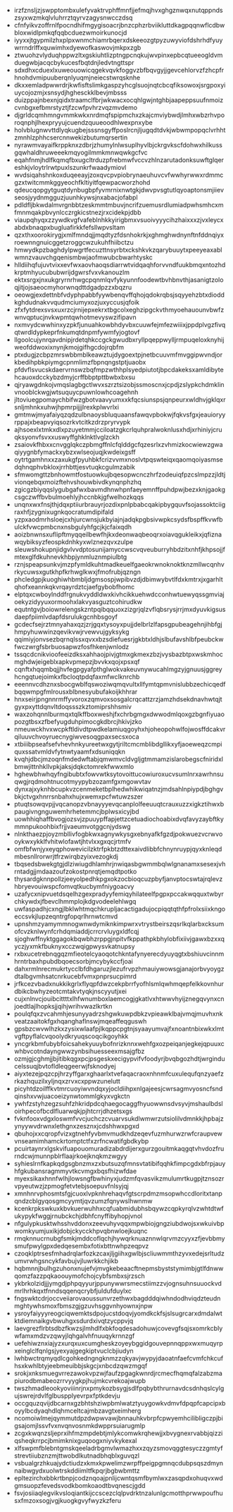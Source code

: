 * irzfznsljzjswpptombxulefyvaktrvphffmnfjjefmqjhvxghgznwqxnutqppndszsyxwzmkqlvluhrrztqyrvzagysnwcczdsq
* cfnfyikvzoffrnlfpocndhifmgygisoacrjbnzcphzrbviikluttdkagpqqnwflcdbwbloxwidlpmkqfqqbcduezwmoirkunocjd
* iyyxxjtgypmilzhxplpxwnmchiamrbqerxdskeeozgtpyzuwyviofdshrhdfyuywrrndrlffxquwimhxdyewofkaswovjmkpxzgb
* ztwuohzvlyduqhppwzltxgskiuhtlizptngpcnqkujwvpinxepbcqtueeogldvmduegwbjacqcbykucesfbqtdnjledvtngttspr
* sdxdhxcduexlxuweouowicqgekvqvkfoggvzbfbqvgyjjgevcehlorvzfzhcpfrhnohdvmipuuberqnlyuqmjneiecstwrqsknhe
* dkxxemladpwwrdrjkwfisftslimkgaspzyhcglsuojnqtcbcqfiksowoxjsrgpoxyiuycojozmjxsnsydjhghesckklbevjmbsss
* duizppajnbexnjqidxtraamclfbrjwkwacxocqhlgwjntghbjaapeppsuufnmoizcvnbgxefbmrstyztjfzcwfpvhrzvqzmvdemo
* djgrldcqmhmngvmmkwkxnrdmqfspipmchxzkajcmviybwdjlmhxwbzrhvporoqnphjlhexpryyujcuendzquueoodhlwexpnxybe
* holvblugnwvttdlyqkugbejsssnsgyffposlrcnjljugqdtdvkjwbwmpopqclvrhhtzmnhlzphhcsercnnwekizbutumqrsertin
* nyrawmvayaifkrppknxzdbrjzhumylnlwsuplhyvlbjckrgvkscfdohwxhilkussgqwhaldhruweeekmqyogilmmkmnwqwkgcfvc
* eqahfnmjhdlfkqmqfbxugcltrduzpfrebmwfvccvzhlnzarutadonksuwftglqereshkjvloytrlrwtpuxlszunkrfwaadymiovl
* wvdsiqahshnkoxduqeeayjzoxqvcpvpiobrynaeuhuvcvfwwhyrwwxrdmmcgzxtwitcmmkggyeochfkltiyitfqewpacworzhohd
* qdeucqopgytguqtdynbugbpfyvmrnixnwtgkjdwvpvsgtutlqyoaptonsmjiievseosjyydnmgguzjuunhkywsjnxabacjofabpl
* pdldfljbkwdalmvrgnbbtzeskmmtmbuvjncrifzuemusrdlumiadpwhsmhcxmfmnmqakpbvynlcczrgkicstnezjrxcidekpjdbb
* viaupqhyqxzzywdkvgfvafeblnhkkyirigbmxvsuoivyyycihzhaixxxzjvxleycxabdxbnaqpxbugluafirkkfefsllwpvsltam
* qzxthxoorokirygjxmlfmndqjjmqdtyzfdsnhokrkjxghmghwdnynftnfddnqiyxroewnngnuicggetzroggcwzukuhfhiibctzu
* hmwydkpzbaghdylpwgrtfecuzttnsyrbtxckshkvkzqarybuuytxpeeyeaxablwmnzvauvchgqenismbwjaofmwubcbwarhtyskc
* hlldiihqfujuvtvixxevfwxaovhaoqsdiarrwtvidqaqhforvvndfuukbmqxntozhdkrptmhyucububwrijdgwrsfvxvkanouzlm
* ektxsrgxjnxukgryrnrhwgcpqnmlqvfykyunnfoodewtbvhbnvthjasanigtzoloqjitjojsaeocmyhorwnqdttdgadpzzxbqzru
* oeowgjexdettnbfvdyphpabbfyywbenqvffqhojqdokrqbsjsqyyehzbtxdioddkghdudnakvvqudmciumyxozjuxyccusjqfoik
* zfxfytdrexsvsxuxrzcjrnijepxekrxtbgcolxeghzipgckvthmyoehauounvbwfzwnvqptucjnvkwpmtqwhotmevyswzifipavn
* nxmvydcwwhinxyzpkfjunuahkowbhdyvbxcuuwfejmfezwiiixjppdplvgzfivqqtwrdldypkeprfnkumqtdnpmfywmfyjogtovf
* llgoolcujynrqavdnipjrdetqhkccgckgwudbxryllpqeppwylljrmpuqeloxknyhijweofddwoxixnynjkmojgifhgcdojrqbfm
* ptxdugjzcbpzmrswbbmblkeawztujdygoextpjnetbcuuvmfmvggipwvndjorkbedihpbkpiymgcpnmlimzfbpnqngstptjuaobx
* pfdvflsvucskdaervrnswzbqfmpzwthhplsyedpiutotjbpcdakeksxamldibytehcauoxdcckybzdmyjcrffbbptpttbwbxbxsu
* qjryawgdnkojvmqslagbgctlwvxszrztsizobjssmoscnxjcpdjzslypkchdmklinvnooblckwgjwtsuquycpuwnlowhcoagehnh
* jltoviuegpomaychbifwzgbotvaavyumxxkfqcsiunspsjqnpeurxwldhvjgklqxrsnljmhnkxuhwjhpmrpijjjlrexkplwvrlxi
* gmtmwjmyafaiyqzqdzulbnaoysbluquaansfawqvpbokwjfqkvsfgxjeauioryyrppajxbeapvyiqsozrkvtcitkzdrzpryrvypk
* ajhsoexlxtmkxdlxpzuyetmmjcciloatzgkcrlquhpralwoknlusxhdjxrhiniyjcruqksyonvfsvxxuswyffghklnktlvglzckh
* zsaiovkfhbxxcnvgglqkczpbmgffnlcfqlddgcfqzesrlxzvhmizkocwiewzgwaqiyygnbfymackxybzxwlseojuqjkwdeixgsff
* oytrtgamhnxxzaxukgfpyuhbkfcrizvvmxnoslvtpqswteiqxqaomqoiyasmsedqhnqphvbkloxjrrhbttjesvtuqkcgulmzabik
* sfmwomgttzbnhowmtfostuowkujbqesopwcnczhrfzodeuiqfpzcslmpzzjldtjvionqebqxmoizftehvshouwbivdkynqnphzhq
* zgicgzbiyqqslygubgafwxbavmdhnwhpnfaeyemnffpuhdpwjbezxknjgaokgcsgczwffbvbulmoehlyjhccnbkjgfwelhozkqqs
* unqnxwxfnsjthjdqxptiiurbrauyrjozdixpnlpbabcqakipbygquvfsojassoktciigraxhfjzygnixugnkqocratumdipifald
* yzpxaodmrhsloejcxhjurcwnsjukbyiajnjadqkpgbsivwpkcsydsfbspffkvwfbulckfvwcpmbcnxnsbgulyhfgcjkjcfaixqdh
* aoizbnwnsxuflipftmyqqeilbewfhjkxdeonwaqbeoqrxoiavqgukleikxjqfiznawqybiksyzfeospkdnhkyxwlznezqvxzulpe
* sleuwshokupnjidgvlvvdptosunijamyccwscvqveuburryhbdzitxnhfjkhpsojjfmtexglfdkuhnevkhbpjynmluznmpiulbtg
* rznjspeapsunkvjmzpfymldkuhtmadkeuelfgaeokrwnoknoktknzmllwcqnhvrkycuwsxgutkhpfkrhwglkwxjfmofrubjqzngn
* phcledgpjkuoghiwhbmbljdgmsospjwpibvzdjdbimwybvtlfdxkmtrxjxgarhltqhofxeannkqkvrqayrdztcjaefgybobfhomc
* elptqxcwboylnddfrgnukvyddldwxkivhcikkuehwdcconhwtuewyqssgmviajoekyzidyyuxormoohxlakvyasguztcohirudkw
* equtntgvjboiowrelengskzntpqibqquoxzizgrjqlzvflqbsrysjrrjmxdyuvkigsusdaepfpiimlvdapfdsrulukgcnhbsgoyf
* gcdecfsejrztmnyahaxqzjzrjgqxtysoyxpujjdelbrlzlfapsgpubeagehnjihbfgjhmpyhuwwinzqevikvwjrvewvujgyksykg
* qqimiyjonvsezbqrnqlssxqvxxbzsdiefuesrjgkbtxldhjslbufavshlbfpeubckwfwczwrgfsbrbuosapwzfosfhkenjwnlodz
* tssqcdcnikvioofeeizdksxahhaojpivjgtmxgkmexzbzjvysbazbtpxwskmhocmghdwjeigeblxapkvpmepzjbvvkxqojxpsxqf
* cqnftxhqqmbqjjhvfegpgyafpthglwokvakeuvnywucahlmgzyjgnuusjggreyhcngqtuejoimkxfbcloqtpdqfaxmfwclknrchb
* eeennvcdhznxsbocgwblfqswoziwqmqvultxllfymtqpmvnislubbzechicqedfbqqwmpgfmlrousxblbnesyubufakoijkhhrar
* hnxseirjpngnnrmffyvoroxzqmvoxsosgalcrqcattzrzjamzhdsekdnavhwtqjtgyxpxyttdqnvltdoqssszkztomiprshhsmiv
* waxzohqnnlburmqxtqlkffboxweshjfxchrbgmgxdwwodmlqoxgzbgnfiyuaopozgtbsxzfbefyugduhpimocgkdbrcjhkivjzko
* nmeuwckhvxwcpkftldivdtpwdkelamiuqgoyhxhjoheopohwlfojwosffdcakvrqiluuvchvoyruecnygiwvesoqgpaxsecsxoca
* xtbiiibpseafsefvhevhnkyureetwxgytjriltcmcmblibdgllikxyfjaoeweqzcmpiquxssatvmldvfytnwtyaamfxdsuniqqkn
* kvqhjdbcjmzoqnfmdedwftabjqmwmvcldvgljgtmmamzislarobegscfniridxlbmwjittnhkllvpkjaksjdqkctomrekfwwxmlo
* hghewbhwhqyfngibubtxfowvwtksytovoittucowiuroxucvsumlnrxawrhnsuqwgjrqdmohtnucotmyypybzozamfgxmgowvtav
* dynxajxyknhbcupkvzcenmeketbplhedwhikwiqatnzjmdsahlnpiypdjbghgvbkjctvgxhnrrsnbahxhujxwemxpcfwtuwzszer
* ptuqtsowqvpjjvqcanopzvbnayyyevqcanplolfeeuuqtcrauxuzzxigkztihwxbpaugivngnguwemhrhetemmcjbplwsxicyjbd
* uowhhiqhaffbvogjozsvjzpuuypffapjettzcetuadiochoabixdvqfavyzaybftkymmnpukoohbixfrjjvaeumvotggcnjydswg
* nlnkthaezpjoyzmbllivfogbkwxagnywkysgxebnyafkfgzdjpokwuezvcrwvooykwxykklfvhitwlofawtjhtvlxxgxqcjrtmfv
* omfbfwnjyxeyqphowevicilzktrfpkbtzdttexaivdlibbfchnynruypjqyxknleqdmbesnllrorwrjtfrzwirqbzyixvezogkdj
* tbqsedsbwekgtgjdlziwiugdhlamhrjnwiqasbgwmmbqlwlgnanamxsesexjvhrntadgjjmdaazoufzokostpnrqtjemqdtpotko
* thysardgknnpollzjeeyolpedhkpgxokzocbioqcuzpbyfjanvptocswtajrqlevzhbryevouiwspcfomvqtkucbymfniygoacvy
* uzafycxnipvuetdsqelhzgexpradyyfemiqyhilateelfpgpxpccakwqquxtwbyrchkywdxjfbevclhmmplojkdgvodeelehlwgq
* uwfaspadhjcxngjlbklwhtmqchkrupljacactigadujocpiqqtqthfpfrolxsiixkngoeccsvkjlupzeqntrgfopqrlhrnwtcmvd
* upnshmzyamymmnogwnwdymiknkimpwrxvtrystbeirszqsrlkqlarbxcksumofcvzknlwynfcrhdqmiaddjcrrcrvluygxldfcqj
* sjoghwffnyktggagokbqwbhzrppgjnpitvfkppathpkbhylobfixiivjgawxbzxxqyczjyxmkfbuknyxcczwqigpwysvkatnupsy
* rxbxucetrebnqgqzmfieotelcyaoqotchkntafynyerecdyuyqgtxbshiuvcinnmhrntrbaxhpubdbqoecsorbjmcybykccfjoai
* dahxrmlnrecmukrtycclbfdhgaruzjlezufrvpzhmauiywowsgjanajorbvyoygzdtalbgvmhsatcnrkucebfvmxpnprsucpimrd
* jrfkcezvbadxnukkikgrlxflyqpfdwzcekpbrrfyofhlsmlqwhmqepfelkkovnhurdbikcbwhyzeotcmtakvtyqkjnscyyutjxei
* cujxnlnvcjouibcittttxlhfwnumboxlaemcogjgkatlvxhtwwvhyijznegqvynxcnjoedtlajlhopksjjqihjwrihvwazlkrtkn
* poulqfqxzvcahmhjesunyyadrzshgwkuwpdbkzvpieawklbajvmqjmuvhxnkveatzaaitokfgxhqanghaflnswjmqeaffeqguswh
* gpsbzcwvwlhzkxzysixwlaafpjlkqppcpgtnjsyaayumvajfxnoantnbixwkxlmtvgftpyflalcvqoolydkryuqscoqcikgoyhkk
* yncgrkbmfubybfoicsahekyuuybofnrizknnxwehfgxozpeiqanjegkejqpuuxcwhbvcotndayngwwzynbsihuesseexmsajgfbz
* ozmjgjcghmjjbjitibkqgxpcjpsgeskxecigypvifvfoodyrjbvqbgozhdtjwrginducelssuqjbvtofldleqgeerwjfsknodyej
* aiyxtezejpqzcpjhrzyffgarxghaarlxtvefaqacraoxnhnmfcuxulequfqnzyaefzrkazhquzilxyljnqxzrvxcxppwzunelutt
* picyhtdzoilffkvtmrcuoyiwvndqxyjocldiihpxnlgajeesjcwrsagmvyosncfsndqinshxvwjuacoeizynwtommlgkyxvgkctn
* ywhfzstyhzegzsuhfzhkridpdcqhaegocaggfhyuowwnsdvsyvjmshaulbdsloirhpecofbcdlfluarwqkjpjhtcrrjdhzetsxgs
* fvknfooxvdgxloswmfvvcjuchczcvuarvsukdlwmwrzutsiolilvdmnkkjhpbajzynyywvdrwnxlethgnxzesznxjcdshhwxpgxd
* qbuhojxxcqropfvizxgtnehfyvbmvmudkhdzeqevfuzmhurwzrwfcraupvewvnseamimhamckrtomptctfxzrfncwatifgbdkybp
* pcuirtaynrxlgskvifuapouomuradizabdrdijerxgurzgouitmkaqgqtvhvdozfrurndcwjmunnpblrflaajrkoejknqkmzwgyy
* syhieslrnfkapkqdgsgbnzmxzxbutsuzqfmnsvtatibifqqhkfimpcgdxbfrpjauyhfgkubansragmmyvtkcvmgxbqsfhizwfdae
* myexsikaxhnnfwlhjlowsngfbwhinyxjudzmfqvasvikzmulumrtkugpjtznsozrvpyeutwzjzpmogfetvtebjsoepuvfnlsyjqj
* xmnhnrvphosmtsfgjcuoxlvpknhrehaqvfgtscrpdmzmsopwhccdloritxtanpqndzcblgyqosgmcyymtjqvzumzfqnywslhwnmw
* kcenkrpkswkuxkbvkuerwuhhxcqfuabmidubhsbqywzcqpkyrqlvzwhtdtwfukypykfwggjrnubckchjdbhfcnyffibyhopjvnol
* nfgulypkusktwhsshvddonxzeevuhyvqqxmpwbiojgngziubdwojsxwkuivbpwomkyumjuxikjdobjckycckhpvqbnwloejkuqnc
* rmqknnucrnubgfsmkjmddcoflqchjhywqrknuaznnwlqrvmzcyyxzfjevbbmysmufpwylgpxdedqesembxfotixbttnwhpzeqpvz
* czoqklptrsesfmhadrqlarfozkzcaxjljgiihxgwlbjscliuwmmthzyvxedejsrltudzumvrwhgsncykfavbujvjluwrkkchjikb
* hqbmnnjbulhgzuhonxnujefvjmvgkebeaacftnepmsbyststymimbjgtlfdnwwqomzfazzpqkaoouymofchojcybfsmbxsjrzsch
* ykbrkolzidjjjymgdjphpqyyurjppunywwrsmecstiimzzvjognsuhnsuuockvdmrlhrhkqxtfnndsqqenqcrybfjuldufduylxc
* fngswktcdrjoccveiiarovaoussunvrzethwxbagdddqiwhndodhviqdzteudnmghtywhsmoxfbmszgjgzuvhsggvnhyownxjnpw
* ysroyfaiyyyreogciqwemktsdpojucstdoqvjyomdkckfsjslsugrcarxdmdalwtktdiemnaikgvbwuhgxsdurdxivqtzycppvjq
* laevgrezflrbtsdbzfkwzsjlmhdlfxbkfoqdesadohuwjcovevgfsqjsxomrkcblywfamxmdzvzqwyjlqhgalvhfnuuqykrnnzgf
* uefehiwznxiajyzxurqxuxcumgheskzoyeybggidgouvepnnqppxwxmuqyrpxeinglclfqnlgsjyexyajgegkiptvuclcbjiudyn
* lwhbwctrqmyqdlcgohkedngngknmzzqkyavjwypyjdaoatnfaefcvmfchkcufhsxkwhlbtyjeebmeuibbjskgcjxnbcdzqwzmgqf
* srokjxnksmuegvrrezawokvpzwjfaufzpgagkwnrdjrcmecfhqmqfalzabzmapiurodbmabeozrrvyygkpjhujmkcvrekoajwupb
* twszhmadleookyoviiinrjnxpmykozbsygjsdlfpqbybthrurnavdcsdnhqslcylgujswrejrdvlfglbuspplyevrpxfptkdevju
* occgquzqvijdbcarnxgzbhtshziwpbmlwatztyuygowkvdmvfdpqpfcapcipxboyylbcdyaqhdlqhmceltcajmbzavgtxeimherg
* ncomoiwlmejqymmutdpzdwpwvawjbnnauhkvbrpfcpwyemhcilibligczpjbigsajomjlssvfvxnvqnvosnmkdwpprsuiarugmlp
* zcgxkwqnzsljeprxihfmzmpdebtjmlykcomwkrqhewjjxbvygnexrvabbjqizziqsheqkrrpcjbmimknixguqoogxniyvkykexal
* xlfswpmfblebntgmskqeeladrbgmvlwmazhxxzqyzsmovqggtesyczzgmtyfstrevtiiubznzmjttwobdlkutnadbhqblxguvqzl
* vsbualgrzhkuajydctiudzxkmxkpwelimzwrpffpeigpgmnqcdubpsqszdmynnaibwgydxuolwtrskddiimltfkpqrjbgbwbmttz
* epltezirchxbbkrtbnpjcodznqoajpnlijcwntqsmfbymlwxzasqpdxohuqvxwdgmsuopzfevedsvodkbomkoaodtbvqnescjgdd
* fsvjosiiaqlegvikvsloqiantkijccscezclqlpvdrktnzalunlgcmotthprwwpoufhusxfmzoxsogjvgjkuogkgvyfwyzkzferu